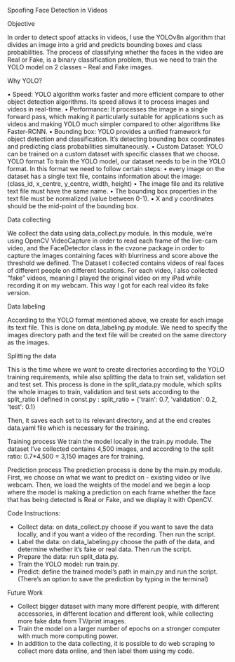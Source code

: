 Spoofing Face Detection in Videos

Objective

In order to detect spoof attacks in videos, I use the YOLOv8n algorithm that divides an image into a grid and predicts bounding boxes and class probabilities. The process of classifying whether the faces in the video are Real or Fake, is a binary classification problem, thus we need to train the YOLO model on 2 classes – Real and Fake images.

Why YOLO? 

•	Speed: YOLO algorithm works faster and more efficient compare to other object detection algorithms. Its speed allows it to process images and videos in real-time. 
•	Performance: It processes the image in a single forward pass, which making it particularly suitable for applications such as videos and making YOLO much simpler compared to other algorithms like Faster-RCNN.
•	Bounding box: YOLO provides a unified framework for object detection and classification. It’s detecting bounding box coordinates and predicting class probabilities simultaneously.
•	Custom Dataset: YOLO can be trained on a custom dataset with specific classes that we choose.
YOLO format	
To train the YOLO model, our dataset needs to be in the YOLO format. In this format we need to follow certain steps:
•	every image on the dataset has a single text file, contains information about the image:
(class_id, x_centre, y_centre, width, height)
•	The image file and its relative text file must have the same name.
•	The bounding box properties in the text file must be normalized (value between 0-1).
•	X and y coordinates should be the mid-point of the bounding box. 

Data collecting

We collect the data using data_collect.py module. In this module, we’re using OpenCV VideoCapture in order to read each frame of the live-cam video, and the FaceDetector class in the cvzone package in order to capture the images containing faces with blurriness and score above the threshold we defined. 
The Dataset I collected contains videos of real faces of different people on different locations. For each video, I also collected “fake” videos, meaning I played the original video on my iPad while recording it on my webcam. 
This way I got for each real video its fake version.

Data labeling

According to the YOLO format mentioned above, we create for each image its text file. This is done on data_labeling.py module. We need to specify the images directory path and the text file will be created on the same directory as the images.

Splitting the data

This is the time where we want to create directories according to the YOLO training requirements, while also splitting the data to train set, validation set and test set.
This process is done in the split_data.py module, which splits the whole images to train, validation and test sets according to the split_ratio I defined in const.py :
split_ratio = {'train': 0.7, 'validation': 0.2, 'test': 0.1}

Then, it saves each set to its relevant directory, and at the end creates data.yaml file which is necessary for the training.

Training process
We train the model locally in the train.py module. The dataset I’ve collected contains 4,500 images, and according to the split ratio: 0.7*4,500 = 3,150 images are for training.

Prediction process
The prediction process is done by the main.py module. First, we choose on what we want to predict on - existing video or live webcam. Then, we load the weights of the model and we begin a loop where the model is making a prediction on each frame whether the face that has being detected is Real or Fake, and we display it with OpenCV.

Code Instructions:
-	Collect data: on data_collect.py choose if you want to save the data locally, and if you want a video of the recording. Then run the script.
-	Label the data: on data_labeling.py choose the path of the data, and determine whether it’s fake or real data. Then run the script. 
-	Prepare the data: run split_data.py.
-	Train the YOLO model: run train.py.
-	Predict: define the trained model’s path in main.py and run the script. (There’s an option to save the prediction by typing in the terminal)

Future Work
-	Collect bigger dataset with many more different people, with different accessories, in different location and different look, while collecting more fake data from TV/print images.
-	Train the model on a larger number of epochs on a stronger computer with much more computing power.
-	In addition to the data collecting, it is possible to do web scraping to collect more data online, and then label them using my code.

